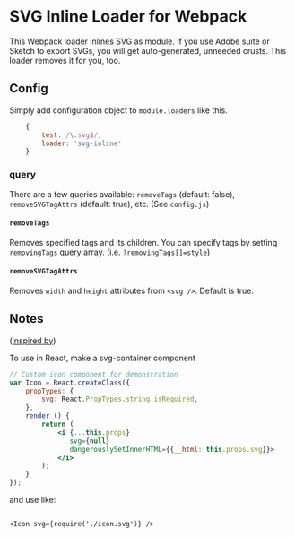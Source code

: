 # SVG Inline Loader for Webpack

This Webpack loader inlines SVG as module. If you use Adobe suite or Sketch to export SVGs, you will get auto-generated, unneeded crusts. This loader removes it for you, too.

## Config

Simply add configuration object to `module.loaders` like this.

```javascript
    {
        test: /\.svg$/,
        loader: 'svg-inline'
    }
```

### query

There are a few queries available: `removeTags` (default: false), `removeSVGTagAttrs` (default: true), etc. (See `config.js`)

#### `removeTags`

Removes specified tags and its children. You can specify tags by setting `removingTags` query array. (i.e. `?removingTags[]=style`)

#### `removeSVGTagAttrs`

Removes `width` and `height` attributes from `<svg />`. Default is true.

## Notes

([inspired by](https://gist.github.com/MoOx/1eb30eac43b2114de73a))

To use in React, make a svg-container component

```jsx
// Custom icon component for demonstration
var Icon = React.createClass({
    propTypes: {
        svg: React.PropTypes.string.isRequired,
    },
    render () {
        return (
            <i {...this.props}
               svg={null}
               dangerouslySetInnerHTML={{__html: this.props.svg}}>
            </i>
        );
    }
});

```

and use like:

```

<Icon svg={require('./icon.svg')} />

```